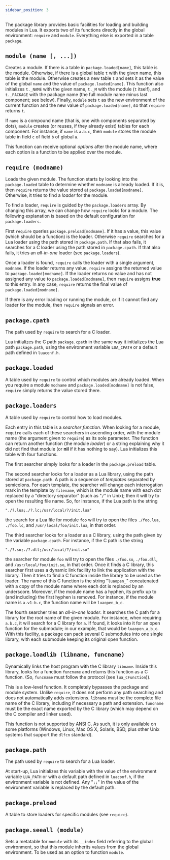```yaml
---
sidebar_position: 3
---
```


The package library provides basic
facilities for loading and building modules in Lua.
It exports two of its functions directly in the global environment:
`require` and `module`.
Everything else is exported in a table `package`.

## `module (name [, ...])`

Creates a module.
If there is a table in `package.loaded[name]`,
this table is the module.
Otherwise, if there is a global table `t` with the given name,
this table is the module.
Otherwise creates a new table `t` and
sets it as the value of the global `name` and
the value of `package.loaded[name]`.
This function also initializes `t._NAME` with the given name,
`t._M` with the module (`t` itself),
and `t._PACKAGE` with the package name
(the full module name minus last component; see below).
Finally, `module` sets `t` as the new environment
of the current function and the new value of `package.loaded[name]`,
so that `require` returns `t`.

If `name` is a compound name
(that is, one with components separated by dots),
`module` creates (or reuses, if they already exist)
tables for each component.
For instance, if `name` is `a.b.c`,
then `module` stores the module table in field `c` of
field `b` of global `a`.

This function can receive optional _options_ after
the module name,
where each option is a function to be applied over the module.

## `require (modname)`

Loads the given module.
The function starts by looking into the `package.loaded` table
to determine whether `modname` is already loaded.
If it is, then `require` returns the value stored
at `package.loaded[modname]`.
Otherwise, it tries to find a _loader_ for the module.

To find a loader,
`require` is guided by the `package.loaders` array.
By changing this array,
we can change how `require` looks for a module.
The following explanation is based on the default configuration
for `package.loaders`.

First `require` queries `package.preload[modname]`.
If it has a value,
this value (which should be a function) is the loader.
Otherwise `require` searches for a Lua loader using the
path stored in `package.path`.
If that also fails, it searches for a C loader using the
path stored in `package.cpath`.
If that also fails,
it tries an _all-in-one_ loader (see `package.loaders`).

Once a loader is found,
`require` calls the loader with a single argument, `modname`.
If the loader returns any value,
`require` assigns the returned value to `package.loaded[modname]`.
If the loader returns no value and
has not assigned any value to `package.loaded[modname]`,
then `require` assigns **true** to this entry.
In any case, `require` returns the
final value of `package.loaded[modname]`.

If there is any error loading or running the module,
or if it cannot find any loader for the module,
then `require` signals an error.

## `package.cpath`

The path used by `require` to search for a C loader.

Lua initializes the C path `package.cpath` in the same way
it initializes the Lua path `package.path`,
using the environment variable `LUA_CPATH`
or a default path defined in `luaconf.h`.

## `package.loaded`

A table used by `require` to control which
modules are already loaded.
When you require a module `modname` and
`package.loaded[modname]` is not false,
`require` simply returns the value stored there.

## `package.loaders`

A table used by `require` to control how to load modules.

Each entry in this table is a _searcher function_.
When looking for a module,
`require` calls each of these searchers in ascending order,
with the module name (the argument given to `require`) as its
sole parameter.
The function can return another function (the module _loader_)
or a string explaining why it did not find that module
(or **nil** if it has nothing to say).
Lua initializes this table with four functions.

The first searcher simply looks for a loader in the
`package.preload` table.

The second searcher looks for a loader as a Lua library,
using the path stored at `package.path`.
A path is a sequence of _templates_ separated by semicolons.
For each template,
the searcher will change each interrogation
mark in the template by `filename`,
which is the module name with each dot replaced by a
"directory separator" (such as "`/`" in Unix);
then it will try to open the resulting file name.
So, for instance, if the Lua path is the string

```
"./?.lua;./?.lc;/usr/local/?/init.lua"
```

the search for a Lua file for module `foo`
will try to open the files
`./foo.lua`, `./foo.lc`, and
`/usr/local/foo/init.lua`, in that order.

The third searcher looks for a loader as a C library,
using the path given by the variable `package.cpath`.
For instance,
if the C path is the string

```
"./?.so;./?.dll;/usr/local/?/init.so"
```

the searcher for module `foo`
will try to open the files `./foo.so`, `./foo.dll`,
and `/usr/local/foo/init.so`, in that order.
Once it finds a C library,
this searcher first uses a dynamic link facility to link the
application with the library.
Then it tries to find a C function inside the library to
be used as the loader.
The name of this C function is the string "`luaopen_`"
concatenated with a copy of the module name where each dot
is replaced by an underscore.
Moreover, if the module name has a hyphen,
its prefix up to (and including) the first hyphen is removed.
For instance, if the module name is `a.v1-b.c`,
the function name will be `luaopen_b_c`.

The fourth searcher tries an _all-in-one loader_.
It searches the C path for a library for
the root name of the given module.
For instance, when requiring `a.b.c`,
it will search for a C library for `a`.
If found, it looks into it for an open function for
the submodule;
in our example, that would be `luaopen_a_b_c`.
With this facility, a package can pack several C submodules
into one single library,
with each submodule keeping its original open function.

## `package.loadlib (libname, funcname)`

Dynamically links the host program with the C library `libname`.
Inside this library, looks for a function `funcname`
and returns this function as a C function.
(So, `funcname` must follow the protocol (see `lua_CFunction`)).

This is a low-level function.
It completely bypasses the package and module system.
Unlike `require`,
it does not perform any path searching and
does not automatically adds extensions.
`libname` must be the complete file name of the C library,
including if necessary a path and extension.
`funcname` must be the exact name exported by the C library
(which may depend on the C compiler and linker used).

This function is not supported by ANSI C.
As such, it is only available on some platforms
(Windows, Linux, Mac OS X, Solaris, BSD,
plus other Unix systems that support the `dlfcn` standard).

## `package.path`

The path used by `require` to search for a Lua loader.

At start-up, Lua initializes this variable with
the value of the environment variable `LUA_PATH` or
with a default path defined in `luaconf.h`,
if the environment variable is not defined.
Any "`;;`" in the value of the environment variable
is replaced by the default path.

## `package.preload`

A table to store loaders for specific modules
(see `require`).

## `package.seeall (module)`

Sets a metatable for `module` with
its `__index` field referring to the global environment,
so that this module inherits values
from the global environment.
To be used as an option to function `module`.
